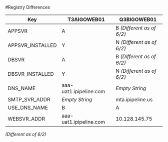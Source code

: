 #Registry Differences

|Key| T3AIGOWEB01|Q3BIGOWEB01|
|--|--|--|
|APPSVR|A|B *(Different as of 6/2)*|
|APPSVR_INSTALLED|Y|N *(Different as of 6/2)*|
|DBSVR|A|B *(Different as of 6/2)*|
|DBSVR_INSTALLED|Y|N *(Different as of 6/2)*|
|DNS_NAME|aaa-uat1.ipipeline.com|*Empty String*|
|SMTP_SVR_ADDR|*Empty String*|mta.ipipeline.us|
|USE_DNS_NAME|B|A|
|WEBSVR_ADDR|aaa-uat1.ipipeline.com|10.128.145.75|


*(Different as of 6/2)*